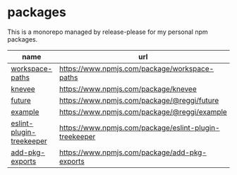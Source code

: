 # packages

This is a monorepo managed by release-please for my personal npm packages.

| name | url |
| --- | --- |
| [workspace-paths](./workspaces/workspace-paths/README.md) | https://www.npmjs.com/package/workspace-paths |
| [knevee](./workspaces/knevee/README.md) | https://www.npmjs.com/package/knevee |
| [future](./workspaces/future/README.md) | https://www.npmjs.com/package/@reggi/future |
| [example](./workspaces/example/README.md) | https://www.npmjs.com/package/@reggi/example |
| [eslint-plugin-treekeeper](./workspaces/eslint-plugin-treekeeper/README.md) | https://www.npmjs.com/package/eslint-plugin-treekeeper |
| [add-pkg-exports](./workspaces/add-pkg-exports/README.md) | https://www.npmjs.com/package/add-pkg-exports |

